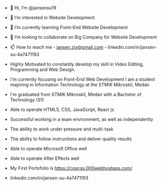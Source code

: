 - 👋 Hi, I’m @jansensu19
- 👀 I’m interested in Website Development
- 🌱 I’m currently learning Front-End Website Development
- 💞️ I’m looking to collaborate on Big Company for Website Development
- 📫 How to reach me - jansen.zix@gmail.com - linkedin.com/in/jansen-su-4a7471193
- Highly Motivated to constantly develop my skill in Video Editing, Programming and Web Design.
  
- I'm currently focusing on Front-End Web Development I am a student majoring in Information Technology at the STMIK Mikroskil, Medan 

- I'm graduated from STMIK Mikroskil, Medan with a Bachelor of Technology (S1)

- Able to operate HTML5, CSS, JavaScript, React js

- Successful working in a team environment, as well as independently

- The ability to work under pressure and multi-task

- The ability to follow instructions and deliver quality results

- Able to operate Microsoft Office well

- Able to operate After Effects well
  
- My First Portofolio is https://cgscgs.000webhostapp.com/

- linkedin.com/in/jansen-su-4a7471193
  
<!---
jansensu19/jansensu19 is a ✨ special ✨ repository because its `README.md` (this file) appears on your GitHub profile.
You can click the Preview link to take a look at your changes.
--->
